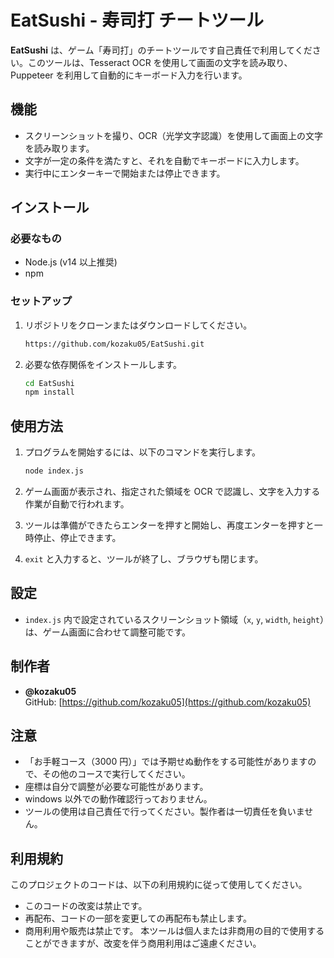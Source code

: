 # EatSushi - 寿司打 チートツール

**EatSushi** は、ゲーム「寿司打」のチートツールです自己責任で利用してください。このツールは、Tesseract OCR を使用して画面の文字を読み取り、Puppeteer を利用して自動的にキーボード入力を行います。

## 機能

- スクリーンショットを撮り、OCR（光学文字認識）を使用して画面上の文字を読み取ります。
- 文字が一定の条件を満たすと、それを自動でキーボードに入力します。
- 実行中にエンターキーで開始または停止できます。

## インストール

### 必要なもの

- Node.js (v14 以上推奨)
- npm

### セットアップ

1. リポジトリをクローンまたはダウンロードしてください。

   ```bash
   https://github.com/kozaku05/EatSushi.git
   ```

2. 必要な依存関係をインストールします。

   ```bash
   cd EatSushi
   npm install
   ```

## 使用方法

1. プログラムを開始するには、以下のコマンドを実行します。

   ```bash
   node index.js
   ```

2. ゲーム画面が表示され、指定された領域を OCR で認識し、文字を入力する作業が自動で行われます。

3. ツールは準備ができたらエンターを押すと開始し、再度エンターを押すと一時停止、停止できます。

4. `exit` と入力すると、ツールが終了し、ブラウザも閉じます。

## 設定

- `index.js` 内で設定されているスクリーンショット領域（`x`, `y`, `width`, `height`）は、ゲーム画面に合わせて調整可能です。

## 制作者

- **@kozaku05**  
  GitHub: [https://github.com/kozaku05](https://github.com/kozaku05)

## 注意

- 「お手軽コース（3000 円）」では予期せぬ動作をする可能性がありますので、その他のコースで実行してください。
- 座標は自分で調整が必要な可能性があります。
- windows 以外での動作確認行っておりません。
- ツールの使用は自己責任で行ってください。製作者は一切責任を負いません。

## 利用規約

このプロジェクトのコードは、以下の利用規約に従って使用してください。

- このコードの改変は禁止です。
- 再配布、コードの一部を変更しての再配布も禁止します。
- 商用利用や販売は禁止です。
  本ツールは個人または非商用の目的で使用することができますが、改変を伴う商用利用はご遠慮ください。
